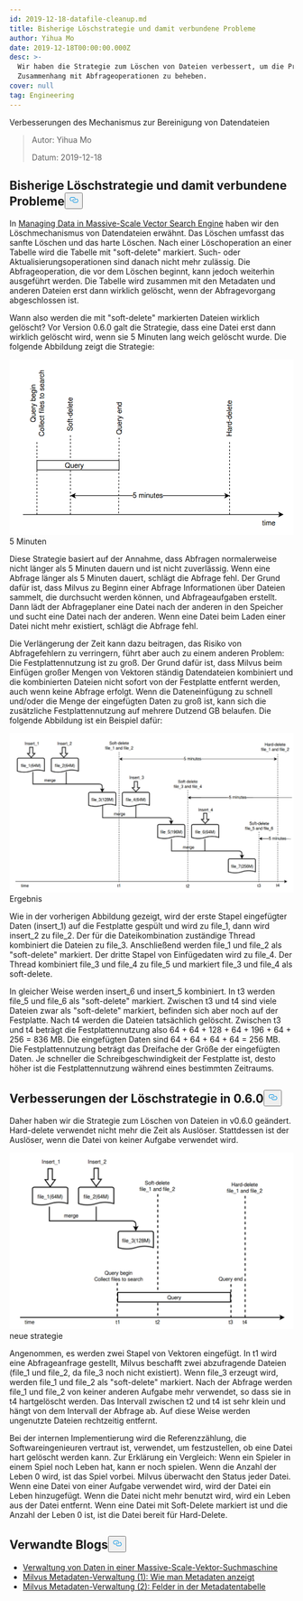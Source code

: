 ```yaml
---
id: 2019-12-18-datafile-cleanup.md
title: Bisherige Löschstrategie und damit verbundene Probleme
author: Yihua Mo
date: 2019-12-18T00:00:00.000Z
desc: >-
  Wir haben die Strategie zum Löschen von Dateien verbessert, um die Probleme im
  Zusammenhang mit Abfrageoperationen zu beheben.
cover: null
tag: Engineering
---
```

<custom-h1>Verbesserungen des Mechanismus zur Bereinigung von Datendateien</custom-h1><blockquote>
<p>Autor: Yihua Mo</p>
<p>Datum: 2019-12-18</p>
</blockquote>
<h2 id="Previous-delete-strategy-and-related-problems" class="common-anchor-header">Bisherige Löschstrategie und damit verbundene Probleme<button data-href="#Previous-delete-strategy-and-related-problems" class="anchor-icon" translate="no">
      <svg translate="no"
        aria-hidden="true"
        focusable="false"
        height="20"
        version="1.1"
        viewBox="0 0 16 16"
        width="16"
      >
        <path
          fill="#0092E4"
          fill-rule="evenodd"
          d="M4 9h1v1H4c-1.5 0-3-1.69-3-3.5S2.55 3 4 3h4c1.45 0 3 1.69 3 3.5 0 1.41-.91 2.72-2 3.25V8.59c.58-.45 1-1.27 1-2.09C10 5.22 8.98 4 8 4H4c-.98 0-2 1.22-2 2.5S3 9 4 9zm9-3h-1v1h1c1 0 2 1.22 2 2.5S13.98 12 13 12H9c-.98 0-2-1.22-2-2.5 0-.83.42-1.64 1-2.09V6.25c-1.09.53-2 1.84-2 3.25C6 11.31 7.55 13 9 13h4c1.45 0 3-1.69 3-3.5S14.5 6 13 6z"
        ></path>
      </svg>
    </button></h2><p>In <a href="/blog/de/2019-11-08-data-management.md">Managing Data in Massive-Scale Vector Search Engine</a> haben wir den Löschmechanismus von Datendateien erwähnt. Das Löschen umfasst das sanfte Löschen und das harte Löschen. Nach einer Löschoperation an einer Tabelle wird die Tabelle mit "soft-delete" markiert. Such- oder Aktualisierungsoperationen sind danach nicht mehr zulässig. Die Abfrageoperation, die vor dem Löschen beginnt, kann jedoch weiterhin ausgeführt werden. Die Tabelle wird zusammen mit den Metadaten und anderen Dateien erst dann wirklich gelöscht, wenn der Abfragevorgang abgeschlossen ist.</p>
<p>Wann also werden die mit "soft-delete" markierten Dateien wirklich gelöscht? Vor Version 0.6.0 galt die Strategie, dass eine Datei erst dann wirklich gelöscht wird, wenn sie 5 Minuten lang weich gelöscht wurde. Die folgende Abbildung zeigt die Strategie:</p>
<p>
  
   <span class="img-wrapper"> <img translate="no" src="https://raw.githubusercontent.com/milvus-io/community/master/blog/assets/datafile_clean/5mins.png" alt="5mins" class="doc-image" id="5mins" />
   </span> <span class="img-wrapper"> <span>5 Minuten</span> </span></p>
<p>Diese Strategie basiert auf der Annahme, dass Abfragen normalerweise nicht länger als 5 Minuten dauern und ist nicht zuverlässig. Wenn eine Abfrage länger als 5 Minuten dauert, schlägt die Abfrage fehl. Der Grund dafür ist, dass Milvus zu Beginn einer Abfrage Informationen über Dateien sammelt, die durchsucht werden können, und Abfrageaufgaben erstellt. Dann lädt der Abfrageplaner eine Datei nach der anderen in den Speicher und sucht eine Datei nach der anderen. Wenn eine Datei beim Laden einer Datei nicht mehr existiert, schlägt die Abfrage fehl.</p>
<p>Die Verlängerung der Zeit kann dazu beitragen, das Risiko von Abfragefehlern zu verringern, führt aber auch zu einem anderen Problem: Die Festplattennutzung ist zu groß. Der Grund dafür ist, dass Milvus beim Einfügen großer Mengen von Vektoren ständig Datendateien kombiniert und die kombinierten Dateien nicht sofort von der Festplatte entfernt werden, auch wenn keine Abfrage erfolgt. Wenn die Dateneinfügung zu schnell und/oder die Menge der eingefügten Daten zu groß ist, kann sich die zusätzliche Festplattennutzung auf mehrere Dutzend GB belaufen. Die folgende Abbildung ist ein Beispiel dafür:</p>
<p>
  
   <span class="img-wrapper"> <img translate="no" src="https://raw.githubusercontent.com/milvus-io/community/master/blog/assets/datafile_clean/5min_result.png" alt="result" class="doc-image" id="result" />
   </span> <span class="img-wrapper"> <span>Ergebnis</span> </span></p>
<p>Wie in der vorherigen Abbildung gezeigt, wird der erste Stapel eingefügter Daten (insert_1) auf die Festplatte gespült und wird zu file_1, dann wird insert_2 zu file_2. Der für die Dateikombination zuständige Thread kombiniert die Dateien zu file_3. Anschließend werden file_1 und file_2 als "soft-delete" markiert. Der dritte Stapel von Einfügedaten wird zu file_4. Der Thread kombiniert file_3 und file_4 zu file_5 und markiert file_3 und file_4 als soft-delete.</p>
<p>In gleicher Weise werden insert_6 und insert_5 kombiniert. In t3 werden file_5 und file_6 als "soft-delete" markiert. Zwischen t3 und t4 sind viele Dateien zwar als "soft-delete" markiert, befinden sich aber noch auf der Festplatte. Nach t4 werden die Dateien tatsächlich gelöscht. Zwischen t3 und t4 beträgt die Festplattennutzung also 64 + 64 + 128 + 64 + 196 + 64 + 256 = 836 MB. Die eingefügten Daten sind 64 + 64 + 64 + 64 = 256 MB. Die Festplattennutzung beträgt das Dreifache der Größe der eingefügten Daten. Je schneller die Schreibgeschwindigkeit der Festplatte ist, desto höher ist die Festplattennutzung während eines bestimmten Zeitraums.</p>
<h2 id="Improvements-of-the-delete-strategy-in-060" class="common-anchor-header">Verbesserungen der Löschstrategie in 0.6.0<button data-href="#Improvements-of-the-delete-strategy-in-060" class="anchor-icon" translate="no">
      <svg translate="no"
        aria-hidden="true"
        focusable="false"
        height="20"
        version="1.1"
        viewBox="0 0 16 16"
        width="16"
      >
        <path
          fill="#0092E4"
          fill-rule="evenodd"
          d="M4 9h1v1H4c-1.5 0-3-1.69-3-3.5S2.55 3 4 3h4c1.45 0 3 1.69 3 3.5 0 1.41-.91 2.72-2 3.25V8.59c.58-.45 1-1.27 1-2.09C10 5.22 8.98 4 8 4H4c-.98 0-2 1.22-2 2.5S3 9 4 9zm9-3h-1v1h1c1 0 2 1.22 2 2.5S13.98 12 13 12H9c-.98 0-2-1.22-2-2.5 0-.83.42-1.64 1-2.09V6.25c-1.09.53-2 1.84-2 3.25C6 11.31 7.55 13 9 13h4c1.45 0 3-1.69 3-3.5S14.5 6 13 6z"
        ></path>
      </svg>
    </button></h2><p>Daher haben wir die Strategie zum Löschen von Dateien in v0.6.0 geändert. Hard-delete verwendet nicht mehr die Zeit als Auslöser. Stattdessen ist der Auslöser, wenn die Datei von keiner Aufgabe verwendet wird.</p>
<p>
  
   <span class="img-wrapper"> <img translate="no" src="https://raw.githubusercontent.com/milvus-io/community/master/blog/assets/datafile_clean/new_strategy.png" alt="newstrategy" class="doc-image" id="newstrategy" />
   </span> <span class="img-wrapper"> <span>neue strategie</span> </span></p>
<p>Angenommen, es werden zwei Stapel von Vektoren eingefügt. In t1 wird eine Abfrageanfrage gestellt, Milvus beschafft zwei abzufragende Dateien (file_1 und file_2, da file_3 noch nicht existiert). Wenn file_3 erzeugt wird, werden file_1 und file_2 als "soft-delete" markiert. Nach der Abfrage werden file_1 und file_2 von keiner anderen Aufgabe mehr verwendet, so dass sie in t4 hartgelöscht werden. Das Intervall zwischen t2 und t4 ist sehr klein und hängt von dem Intervall der Abfrage ab. Auf diese Weise werden ungenutzte Dateien rechtzeitig entfernt.</p>
<p>Bei der internen Implementierung wird die Referenzzählung, die Softwareingenieuren vertraut ist, verwendet, um festzustellen, ob eine Datei hart gelöscht werden kann. Zur Erklärung ein Vergleich: Wenn ein Spieler in einem Spiel noch Leben hat, kann er noch spielen. Wenn die Anzahl der Leben 0 wird, ist das Spiel vorbei. Milvus überwacht den Status jeder Datei. Wenn eine Datei von einer Aufgabe verwendet wird, wird der Datei ein Leben hinzugefügt. Wenn die Datei nicht mehr benutzt wird, wird ein Leben aus der Datei entfernt. Wenn eine Datei mit Soft-Delete markiert ist und die Anzahl der Leben 0 ist, ist die Datei bereit für Hard-Delete.</p>
<h2 id="Related-blogs" class="common-anchor-header">Verwandte Blogs<button data-href="#Related-blogs" class="anchor-icon" translate="no">
      <svg translate="no"
        aria-hidden="true"
        focusable="false"
        height="20"
        version="1.1"
        viewBox="0 0 16 16"
        width="16"
      >
        <path
          fill="#0092E4"
          fill-rule="evenodd"
          d="M4 9h1v1H4c-1.5 0-3-1.69-3-3.5S2.55 3 4 3h4c1.45 0 3 1.69 3 3.5 0 1.41-.91 2.72-2 3.25V8.59c.58-.45 1-1.27 1-2.09C10 5.22 8.98 4 8 4H4c-.98 0-2 1.22-2 2.5S3 9 4 9zm9-3h-1v1h1c1 0 2 1.22 2 2.5S13.98 12 13 12H9c-.98 0-2-1.22-2-2.5 0-.83.42-1.64 1-2.09V6.25c-1.09.53-2 1.84-2 3.25C6 11.31 7.55 13 9 13h4c1.45 0 3-1.69 3-3.5S14.5 6 13 6z"
        ></path>
      </svg>
    </button></h2><ul>
<li><a href="/blog/de/2019-11-08-data-management.md">Verwaltung von Daten in einer Massive-Scale-Vektor-Suchmaschine</a></li>
<li><a href="https://milvus.io/blog/managing-metadata-in-milvus-1.md">Milvus Metadaten-Verwaltung (1): Wie man Metadaten anzeigt</a></li>
<li><a href="/blog/de/2019-12-27-meta-table.md">Milvus Metadaten-Verwaltung (2): Felder in der Metadatentabelle</a></li>
</ul>
